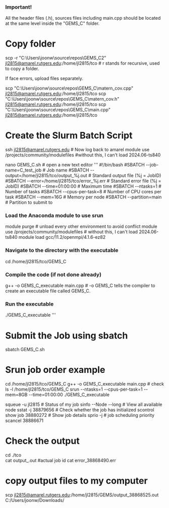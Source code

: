 
### Important!
All the header files (.h), sources files including main.cpp should be located at the same level inside the "GEMS_C" folder.

# Copy folder
scp -r "C:\Users\joonw\source\repos\GEMS_C2" jl2815@amarel.rutgers.edu:/home/jl2815/tco            # r stands for recursive, used to copy a folder.

If face errors, upload files separately. 

scp "C:\Users\joonw\source\repos\GEMS_C\matern_cov.cpp" jl2815@amarel.rutgers.edu:/home/jl2815/tco 
scp "C:\Users\joonw\source\repos\GEMS_C\matern_cov.h" jl2815@amarel.rutgers.edu:/home/jl2815/tco
scp "C:\Users\joonw\source\repos\GEMS_C\main.cpp" jl2815@amarel.rutgers.edu:/home/jl2815/tco

# Create the Slurm Batch Script
ssh jl2815@amarel.rutgers.edu   # Now log back to amarel
module use /projects/community/modulefiles  #without this, I can't load 2024.06-ts840

nano GEMS_C.sh                  # open a new text editor
'''
#!/bin/bash
#SBATCH --job-name=C_test_job        # Job name
#SBATCH --output=/home/jl2815/tco/output_%j.out            # Standard output file (%j = JobID)
#SBATCH --error=/home/jl2815/tco/error_%j.err              # Standard error file (%j = JobID)
#SBATCH --time=01:00:00                   # Maximum time 
#SBATCH --ntasks=1                        # Number of tasks
#SBATCH --cpus-per-task=8                 # Number of CPU cores per task
#SBATCH --mem=16G                          # Memory per node
#SBATCH --partition=main               # Partition to submit to

### Load the Anaconda module to use srun 

module purge                                     # unload every other environment to avoid conflict
module use /projects/community/modulefiles                  # without this, I can't load 2024.06-ts840
module load gcc/11.2/openmpi/4.1.6-ez82   

### Navigate to the directory with the executable
cd /home/jl2815/tco/GEMS_C

### Compile the code (if not done already)
g++ -o GEMS_C_executable main.cpp    #  -o GEMS_C tells the compiler to create an executable file called GEMS_C.

### Run the executable
./GEMS_C_executable
'''

# Submit the Job using sbatch
sbatch GEMS_C.sh

# Srun job order example
cd /home/jl2815/tco/GEMS_C
g++ -o GEMS_C_executable main.cpp   # check  ls -l /home/jl2815/tco/GEMS_C
srun --ntasks=1 --cpus-per-task=1 --mem=8GB --time=01:00:00 ./GEMS_C_executable

squeue -u jl2815        # Status of my job
sinfo --Node --long     # View all available node
sstat -j 38879656       # Check whether the job has initialized 
scontrol show job 38880272  # Show job details
sprio -j <jobID>            #  job scheduling priority
scancel 38886671

# Check the output
cd ./tco           
cat output_<jobID>.out         #actual job id
cat error_38868490.err

# copy output files to my computer
scp jl2815@amarel.rutgers.edu:/home/jl2815/GEMS/output_38868525.out C:/Users/joonw/Downloads/
